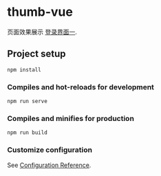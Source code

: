 # thumb-vue



页面效果展示 [登录界面一](https://htmlpreview.github.io/?https://github.com/zhupengfeivip/vue-mobile-login-demo1/master/dist/login1.html).




## Project setup
```
npm install
```

### Compiles and hot-reloads for development
```
npm run serve
```

### Compiles and minifies for production
```
npm run build
```

### Customize configuration
See [Configuration Reference](https://cli.vuejs.org/config/).
